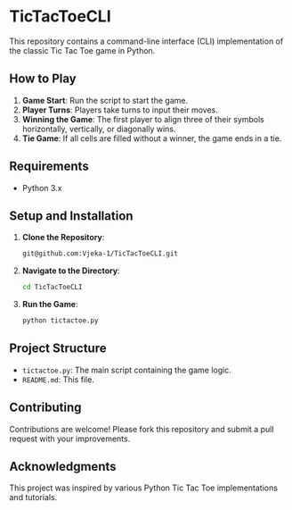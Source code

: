 # TicTacToeCLI

This repository contains a command-line interface (CLI) implementation of the classic Tic Tac Toe game in Python.

## How to Play

1. **Game Start**: Run the script to start the game.
2. **Player Turns**: Players take turns to input their moves.
3. **Winning the Game**: The first player to align three of their symbols horizontally, vertically, or diagonally wins.
4. **Tie Game**: If all cells are filled without a winner, the game ends in a tie.

## Requirements

- Python 3.x

## Setup and Installation

1. **Clone the Repository**:

   ```bash
   git@github.com:Vjeka-1/TicTacToeCLI.git
   ```

2. **Navigate to the Directory**:

   ```bash
   cd TicTacToeCLI
   ```

3. **Run the Game**:

   ```bash
   python tictactoe.py
   ```

## Project Structure

- `tictactoe.py`: The main script containing the game logic.
- `README.md`: This file.

## Contributing

Contributions are welcome! Please fork this repository and submit a pull request with your improvements.


## Acknowledgments

This project was inspired by various Python Tic Tac Toe implementations and tutorials. 
